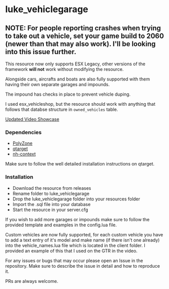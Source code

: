 # luke_vehiclegarage

## NOTE: For people reporting crashes when trying to take out a vehicle, set your game build to 2060 (newer than that may also work). I'll be looking into this issue further.

This resource now only supports ESX Legacy, other versions of the framework **will not** work without modifying the resource.

Alongside cars, aircrafts and boats are also fully supported with them having their own separate garages and impounds.

The impound has checks in place to prevent vehicle duping.

I used esx_vehicleshop, but the resource should work with anything that follows that databse structure in `owned_vehicles` table.

[Updated Video Showcase](https://www.youtube.com/watch?v=GT2u5uoz7Tc)

### Dependencies
* [PolyZone](https://github.com/mkafrin/PolyZone)
* [qtarget](https://github.com/QuantusRP/qtarget)
* [nh-context](https://github.com/nerohiro/nh-context)

Make sure to follow the well detailed installation instructions on qtarget.

### Installation
* Download the resource from releases
* Rename folder to luke_vehiclegarage
* Drop the luke_vehiclegarage folder into your resources folder
* Import the .sql file into your database
* Start the resource in your server.cfg

If you wish to add more garages or impounds make sure to follow the provided template and examples in the config.lua file.

Custom vehicles are now fully supported, for each custom vehicle you have to add a text entry of it's model and make name (if there isn't one already) into the vehicle_names.lua file which is located in the client folder. I provided an example of this that I used on the GTR in the video.

For any issues or bugs that may occur please open an Issue in the repository. Make sure to describe the issue in detail and how to reproduce it.

PRs are always welcome.
